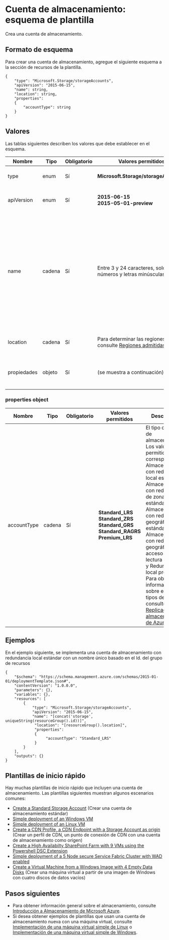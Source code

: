 <properties
   pageTitle="Plantilla del Administrador de recursos para almacenamiento | Microsoft Azure"
   description="Muestra el esquema del Administrador de recursos para implementar las cuentas de almacenamiento mediante una plantilla."
   services="azure-resource-manager,storage"
   documentationCenter="na"
   authors="tfitzmac"
   manager="wpickett"
   editor=""/>

<tags
   ms.service="azure-resource-manager"
   ms.devlang="na"
   ms.topic="article"
   ms.tgt_pltfrm="na"
   ms.workload="na"
   ms.date="01/04/2016"
   ms.author="tomfitz"/>

# Cuenta de almacenamiento: esquema de plantilla

Crea una cuenta de almacenamiento.

## Formato de esquema

Para crear una cuenta de almacenamiento, agregue el siguiente esquema a la sección de recursos de la plantilla.

    {
        "type": "Microsoft.Storage/storageAccounts",
        "apiVersion": "2015-06-15",
        "name": string,
        "location": string,
        "properties": 
        {
        	"accountType": string
        }
    }

## Valores

Las tablas siguientes describen los valores que debe establecer en el esquema.

| Nombre | Tipo | Obligatorio | Valores permitidos | Descripción |
| ---- | ---- | -------- | ---------------- | ----------- |
| type | enum | Sí | **Microsoft.Storage/storageAccounts** | El tipo de recurso que se creará. |
| apiVersion | enum | Sí | **2015-06-15** <br /> **2015-05-01-preview** | La versión de la API que se usará para crear el recurso. | 
| name | cadena | Sí | Entre 3 y 24 caracteres, solo números y letras minúsculas | El nombre de la cuenta de almacenamiento que se creará. El nombre debe ser único en todo Azure. Considere usar la función [uniqueString](resource-group-template-functions.md#uniquestring) junto con su convención de nomenclatura, tal como se indica en el ejemplo que aparece a continuación. |
| location | cadena | Sí | Para determinar las regiones válidas, consulte [Regiones admitidas](resource-manager-supported-services.md#supported-regions). | La región donde se hospedará la cuenta de almacenamiento. |
| propiedades | objeto | Sí | (se muestra a continuación) | Un objeto que especifica el tipo de cuenta de almacenamiento que se creará.

### properties object

| Nombre | Tipo | Obligatorio | Valores permitidos | Descripción |
| ---- | ---- | -------- | ---------------- | ----------- |
| accountType | cadena | Sí | **Standard\_LRS**<br />**Standard\_ZRS**<br />**Standard\_GRS**<br />**Standard\_RAGRS**<br />**Premium\_LRS** | El tipo de cuenta de almacenamiento. Los valores permitidos corresponden a Almacenamiento con redundancia local estándar, Almacenamiento con redundancia de zona estándar, Almacenamiento con redundancia geográfica estándar, Almacenamiento con redundancia geográfica con acceso de lectura estándar y Redundancia local premium. Para obtener información sobre estos tipos de cuenta, consulte [Replicación de almacenamiento de Azure](./storage/storage-redundancy.md). |

	
## Ejemplos

En el ejemplo siguiente, se implementa una cuenta de almacenamiento con redundancia local estándar con un nombre único basado en el Id. del grupo de recursos

    {
        "$schema": "https://schema.management.azure.com/schemas/2015-01-01/deploymentTemplate.json#",
        "contentVersion": "1.0.0.0",
        "parameters": {},
        "variables": {},
        "resources": [
            {
                "type": "Microsoft.Storage/storageAccounts",
                "apiVersion": "2015-06-15",
                "name": "[concat('storage', uniqueString(resourceGroup().id))]",
		         "location": "[resourceGroup().location]",
        	     "properties": 
        	     {
        		      "accountType": "Standard_LRS"
        	     }
	        }
	    ],
	    "outputs": {}
    }

## Plantillas de inicio rápido

Hay muchas plantillas de inicio rápido que incluyen una cuenta de almacenamiento. Las plantillas siguientes muestran algunos escenarios comunes:

- [Create a Standard Storage Account](https://github.com/Azure/azure-quickstart-templates/tree/master/101-storage-account-create) (Crear una cuenta de almacenamiento estándar)
- [Simple deployment of an Windows VM](https://github.com/Azure/azure-quickstart-templates/tree/master/101-vm-simple-windows)
- [Simple deployment of an Linux VM](https://github.com/Azure/azure-quickstart-templates/tree/master/101-vm-simple-linux)
- [Create a CDN Profile, a CDN Endpoint with a Storage Account as origin](https://github.com/Azure/azure-quickstart-templates/tree/master/201-cdn-with-storage-account) (Crear un perfil de CDN, un punto de conexión de CDN con una cuenta de almacenamiento como origen)
- [Create a High Availabilty SharePoint Farm with 9 VMs using the Powershell DSC Extension](https://github.com/Azure/azure-quickstart-templates/tree/master/sharepoint-server-farm-ha)
- [Simple deployment of a 5 Node secure Service Fabric Cluster with WAD enabled](https://github.com/Azure/azure-quickstart-templates/tree/master/service-fabric-secure-cluster-5-node-1-nodetype-wad)
- [Create a Virtual Machine from a Windows Image with 4 Empty Data Disks](https://github.com/Azure/azure-quickstart-templates/tree/master/101-vm-multiple-data-disk) (Crear una máquina virtual a partir de una imagen de Windows con cuatro discos de datos vacíos)


## Pasos siguientes

- Para obtener información general sobre el almacenamiento, consulte [Introducción a Almacenamiento de Microsoft Azure](./storage/storage-introduction.md).
- Si desea obtener ejemplos de plantillas que usan una cuenta de almacenamiento nueva con una máquina virtual, consulte [Implementación de una máquina virtual simple de Linux](https://azure.microsoft.com/documentation/templates/101-simple-linux-vm/) o [Implementación de una máquina virtual simple de Windows](https://azure.microsoft.com/documentation/templates/101-simple-windows-vm/).

<!---HONumber=AcomDC_0107_2016-->